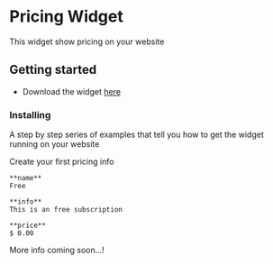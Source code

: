 # Pricing Widget
This widget show pricing on your website

## Getting started

* Download the widget [here](https://market.bolt.cm/)


### Installing

A step by step series of examples that tell you how to get the widget running on your website

Create your first pricing info

```
**name**
Free

**info**
This is an free subscription

**price**
$ 0.00
```

More info coming soon...!